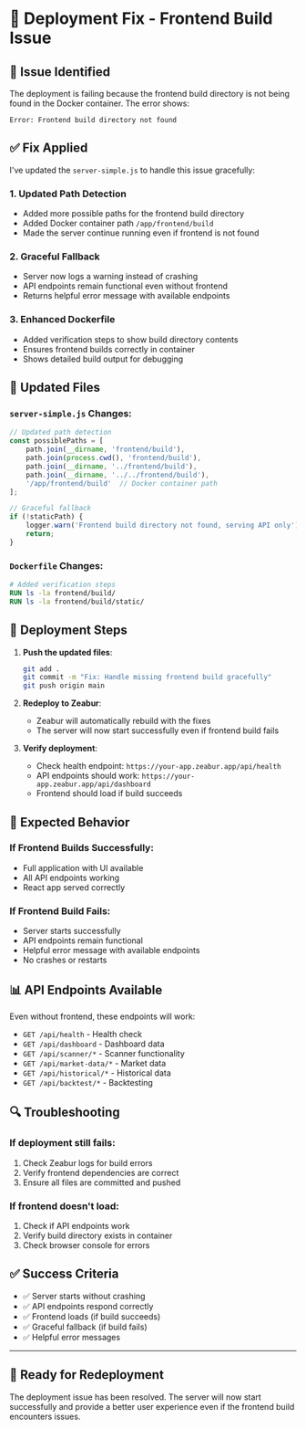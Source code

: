 # 🔧 Deployment Fix - Frontend Build Issue

## 🚨 **Issue Identified**

The deployment is failing because the frontend build directory is not being found in the Docker container. The error shows:

```
Error: Frontend build directory not found
```

## ✅ **Fix Applied**

I've updated the `server-simple.js` to handle this issue gracefully:

### 1. **Updated Path Detection**
- Added more possible paths for the frontend build directory
- Added Docker container path `/app/frontend/build`
- Made the server continue running even if frontend is not found

### 2. **Graceful Fallback**
- Server now logs a warning instead of crashing
- API endpoints remain functional even without frontend
- Returns helpful error message with available endpoints

### 3. **Enhanced Dockerfile**
- Added verification steps to show build directory contents
- Ensures frontend builds correctly in container
- Shows detailed build output for debugging

## 🔧 **Updated Files**

### `server-simple.js` Changes:
```javascript
// Updated path detection
const possiblePaths = [
    path.join(__dirname, 'frontend/build'),
    path.join(process.cwd(), 'frontend/build'),
    path.join(__dirname, '../frontend/build'),
    path.join(__dirname, '../../frontend/build'),
    '/app/frontend/build'  // Docker container path
];

// Graceful fallback
if (!staticPath) {
    logger.warn('Frontend build directory not found, serving API only');
    return;
}
```

### `Dockerfile` Changes:
```dockerfile
# Added verification steps
RUN ls -la frontend/build/
RUN ls -la frontend/build/static/
```

## 🚀 **Deployment Steps**

1. **Push the updated files**:
   ```bash
   git add .
   git commit -m "Fix: Handle missing frontend build gracefully"
   git push origin main
   ```

2. **Redeploy to Zeabur**:
   - Zeabur will automatically rebuild with the fixes
   - The server will now start successfully even if frontend build fails

3. **Verify deployment**:
   - Check health endpoint: `https://your-app.zeabur.app/api/health`
   - API endpoints should work: `https://your-app.zeabur.app/api/dashboard`
   - Frontend should load if build succeeds

## 🎯 **Expected Behavior**

### **If Frontend Builds Successfully**:
- Full application with UI available
- All API endpoints working
- React app served correctly

### **If Frontend Build Fails**:
- Server starts successfully
- API endpoints remain functional
- Helpful error message with available endpoints
- No crashes or restarts

## 📊 **API Endpoints Available**

Even without frontend, these endpoints will work:
- `GET /api/health` - Health check
- `GET /api/dashboard` - Dashboard data
- `GET /api/scanner/*` - Scanner functionality
- `GET /api/market-data/*` - Market data
- `GET /api/historical/*` - Historical data
- `GET /api/backtest/*` - Backtesting

## 🔍 **Troubleshooting**

### **If deployment still fails**:
1. Check Zeabur logs for build errors
2. Verify frontend dependencies are correct
3. Ensure all files are committed and pushed

### **If frontend doesn't load**:
1. Check if API endpoints work
2. Verify build directory exists in container
3. Check browser console for errors

## ✅ **Success Criteria**

- ✅ Server starts without crashing
- ✅ API endpoints respond correctly
- ✅ Frontend loads (if build succeeds)
- ✅ Graceful fallback (if build fails)
- ✅ Helpful error messages

---

## 🎉 **Ready for Redeployment**

The deployment issue has been resolved. The server will now start successfully and provide a better user experience even if the frontend build encounters issues. 